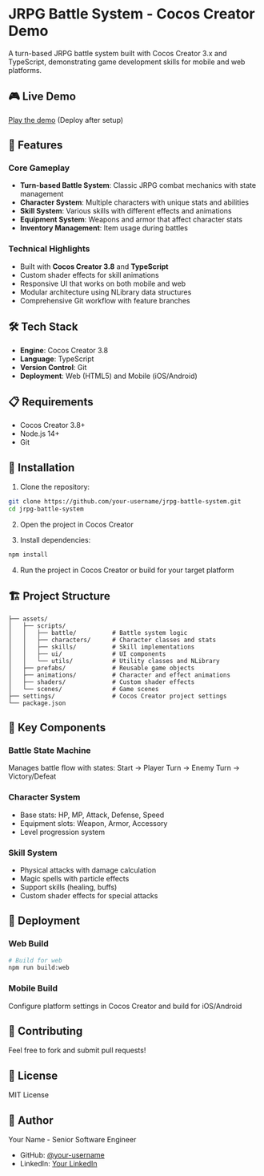 # JRPG Battle System - Cocos Creator Demo

A turn-based JRPG battle system built with Cocos Creator 3.x and TypeScript, demonstrating game development skills for mobile and web platforms.

## 🎮 Live Demo
[Play the demo](https://your-github-username.github.io/jrpg-battle-system/) (Deploy after setup)

## 🚀 Features

### Core Gameplay
- **Turn-based Battle System**: Classic JRPG combat mechanics with state management
- **Character System**: Multiple characters with unique stats and abilities
- **Skill System**: Various skills with different effects and animations
- **Equipment System**: Weapons and armor that affect character stats
- **Inventory Management**: Item usage during battles

### Technical Highlights
- Built with **Cocos Creator 3.8** and **TypeScript**
- Custom shader effects for skill animations
- Responsive UI that works on both mobile and web
- Modular architecture using NLibrary data structures
- Comprehensive Git workflow with feature branches

## 🛠️ Tech Stack
- **Engine**: Cocos Creator 3.8
- **Language**: TypeScript
- **Version Control**: Git
- **Deployment**: Web (HTML5) and Mobile (iOS/Android)

## 📋 Requirements
- Cocos Creator 3.8+
- Node.js 14+
- Git

## 🔧 Installation

1. Clone the repository:
```bash
git clone https://github.com/your-username/jrpg-battle-system.git
cd jrpg-battle-system
```

2. Open the project in Cocos Creator

3. Install dependencies:
```bash
npm install
```

4. Run the project in Cocos Creator or build for your target platform

## 🏗️ Project Structure
```
├── assets/
│   ├── scripts/
│   │   ├── battle/          # Battle system logic
│   │   ├── characters/      # Character classes and stats
│   │   ├── skills/          # Skill implementations
│   │   ├── ui/              # UI components
│   │   └── utils/           # Utility classes and NLibrary
│   ├── prefabs/             # Reusable game objects
│   ├── animations/          # Character and effect animations
│   ├── shaders/             # Custom shader effects
│   └── scenes/              # Game scenes
├── settings/                # Cocos Creator project settings
└── package.json
```

## 🎯 Key Components

### Battle State Machine
Manages battle flow with states: Start → Player Turn → Enemy Turn → Victory/Defeat

### Character System
- Base stats: HP, MP, Attack, Defense, Speed
- Equipment slots: Weapon, Armor, Accessory
- Level progression system

### Skill System
- Physical attacks with damage calculation
- Magic spells with particle effects
- Support skills (healing, buffs)
- Custom shader effects for special attacks

## 🚀 Deployment

### Web Build
```bash
# Build for web
npm run build:web
```

### Mobile Build
Configure platform settings in Cocos Creator and build for iOS/Android

## 🤝 Contributing
Feel free to fork and submit pull requests!

## 📝 License
MIT License

## 👤 Author
Your Name - Senior Software Engineer
- GitHub: [@your-username](https://github.com/your-username)
- LinkedIn: [Your LinkedIn](https://linkedin.com/in/your-profile) 